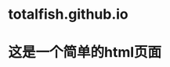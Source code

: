 # totalfish.github.io
<html>
<head>
<title>简单html页面</title>
</head>
<body>
<h1>这是一个简单的html页面</h1>
</bod>
</html>
